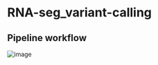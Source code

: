 # RNA-seg_variant-calling
## Pipeline workflow
![image](https://github.com/Tina04021997/Variant-calling_germline/blob/main/Germline_variant%20calling_single%20sample_workflow.jpg)
